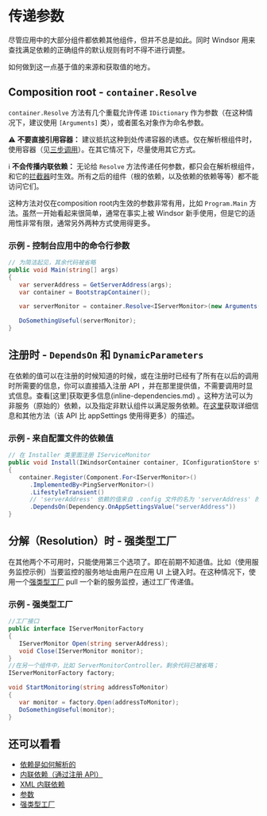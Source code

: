 # 传递参数

尽管应用中的大部分组件都依赖其他组件，但并不总是如此。同时 Windsor 用来查找满足依赖的正确组件的默认规则有时不得不进行调整。

如何做到这一点基于值的来源和获取值的地方。

## Composition root - `container.Resolve`

`container.Resolve` 方法有几个重载允许传递 `IDictionary` 作为参数（在这种情况下，建议使用 `[Arguments]` 类），或者匿名对象作为命名参数。

:warning: **不要直接引用容器：** 建议抵抗这种到处传递容器的诱惑。仅在解析根组件时，使用容器（见[三步调用](three-calls-pattern.md)）。在其它情况下，尽量使用其它方式。

:information_source: **不会传播内联依赖：** 无论给 `Resolve` 方法传递任何参数，都只会在解析根组件，和它的[拦截器](interceptors.md)时生效。所有之后的组件（根的依赖，以及依赖的依赖等等）都不能访问它们。

这种方法对仅在composition root内生效的参数非常有用，比如 `Program.Main` 方法。虽然一开始看起来很简单，通常在事实上被 Windsor 新手使用，但是它的适用性非常有限，通常另外两种方式使用得更多。

### 示例 - 控制台应用中的命令行参数

```csharp
// 为简洁起见，其余代码被省略
public void Main(string[] args)
{
   var serverAddress = GetServerAddress(args);
   var container = BootstrapContainer();

   var serverMonitor = container.Resolve<IServerMonitor>(new Arguments(new { serverAddress }));

   DoSomethingUseful(serverMonitor);
}
```

## 注册时 - `DependsOn` 和 `DynamicParameters`

在依赖的值可以在注册的时候知道的时候，或在注册时已经有了所有在以后的调用时所需要的信息，你可以直接插入注册 API ，并在那里提供值，不需要调用时显式信息。查看[这里]获取更多信息(inline-dependencies.md) 。这种方法可以为非服务（原始的）依赖，以及指定非默认组件以满足服务依赖。在[这里](inline-dependencies.md)获取详细信息和其他方法（该 API 比 appSettings 使用得更多）的描述。

### 示例 - 来自配置文件的依赖值

```csharp
// 在 Installer 类里面注册 IServiceMonitor
public void Install(IWindsorContainer container, IConfigurationStore store)
{
   container.Register(Component.For<IServerMonitor>()
      .ImplementedBy<PingServerMonitor>()
      .LifestyleTransient()
      // 'serverAddress' 依赖的值来自 .config 文件的名为 'serverAddress' 的 appSettings 值。
      .DependsOn(Dependency.OnAppSettingsValue("serverAddress"))
}
```

## 分解（Resolution）时 - 强类型工厂

在其他两个不可用时，只能使用第三个选项了。即在前期不知道值。比如（使用服务监控示例）当要监控的服务地址由用户在应用 UI 上键入时。在这种情况下，使用一个[强类型工厂](typed-factory-facility.md) pull 一个新的服务监控，通过工厂传递值。

### 示例 - 强类型工厂

```csharp
//工厂接口
public interface IServerMonitorFactory
{
   IServerMonitor Open(string serverAddress);
   void Close(IServerMonitor monitor);
}
//在另一个组件中，比如 ServerMonitorController。剩余代码已被省略；
IServerMonitorFactory factory;

void StartMonitoring(string addressToMonitor)
{
   var monitor = factory.Open(addressToMonitor);
   DoSomethingUseful(monitor);
}
```

## 还可以看看

* [依赖是如何解析的](how-dependencies-are-resolved.md)
* [内联依赖（通过注册 API）](inline-dependencies.md)
* [XML 内联依赖](xml-inline-parameters.md)
* [参数](arguments.md)
* [强类型工厂](typed-factory-facility.md)
